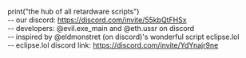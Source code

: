 print("the hub of all retardware scripts") <br>
-- our discord: https://discord.com/invite/55kbQtFHSx <br>
-- developers: @evil.exe_main and @eth.ussr on discord <br>
-- inspired by @eldmonstret (on discord)'s wonderful script eclipse.lol <br>
-- eclipse.lol discord link: https://discord.com/invite/YdYnajr9ne <br>
